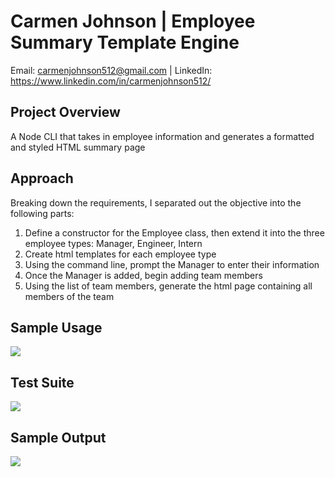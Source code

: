 # Carmen Johnson | Employee Summary Template Engine

Email: carmenjohnson512@gmail.com | LinkedIn: https://www.linkedin.com/in/carmenjohnson512/

## Project Overview

A Node CLI that takes in employee information and generates a formatted and styled HTML summary page

## Approach
Breaking down the requirements, I separated out the objective into the following parts:
1. Define a constructor for the Employee class, then extend it into the three employee types: Manager, Engineer, Intern
2. Create html templates for each employee type
3. Using the command line, prompt the Manager to enter their information
4. Once the Manager is added, begin adding team members
5. Using the list of team members, generate the html page containing all members of the team

## Sample Usage
![](node_app_example.gif)

## Test Suite
![](npm_test.gif)

## Sample Output
![](teamHTML.jpg)
